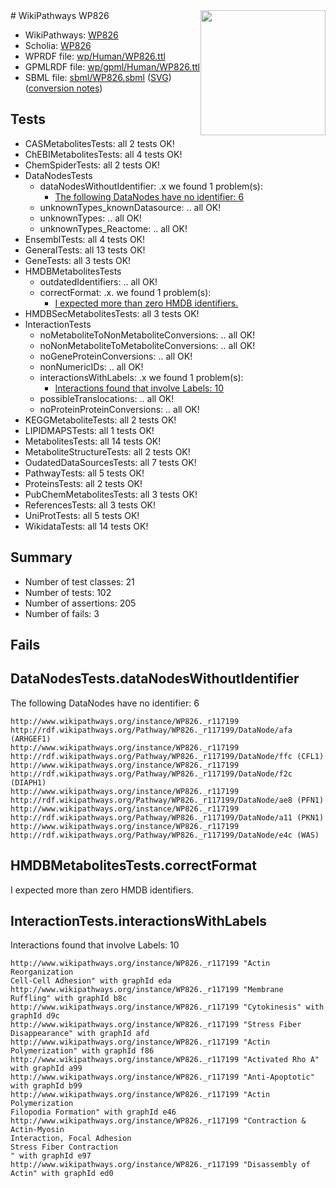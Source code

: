 <img style="float: right; width: 200px" src="../logo.png" />
# WikiPathways WP826

* WikiPathways: [WP826](https://identifiers.org/wikipathways:WP826)
* Scholia: [WP826](https://scholia.toolforge.org/wikipathways/WP826)
* WPRDF file: [wp/Human/WP826.ttl](../wp/Human/WP826.ttl)
* GPMLRDF file: [wp/gpml/Human/WP826.ttl](../wp/gpml/Human/WP826.ttl)
* SBML file: [sbml/WP826.sbml](../sbml/WP826.sbml) ([SVG](../sbml/WP826.svg)) ([conversion notes](../sbml/WP826.txt))

## Tests
* CASMetabolitesTests: all 2 tests OK!
* ChEBIMetabolitesTests: all 4 tests OK!
* ChemSpiderTests: all 2 tests OK!
* DataNodesTests
    * dataNodesWithoutIdentifier: .x we found 1 problem(s):
        * [The following DataNodes have no identifier: 6](#d2d32fa5)
    * unknownTypes_knownDatasource: .. all OK!
    * unknownTypes: .. all OK!
    * unknownTypes_Reactome: .. all OK!
* EnsemblTests: all 4 tests OK!
* GeneralTests: all 13 tests OK!
* GeneTests: all 3 tests OK!
* HMDBMetabolitesTests
    * outdatedIdentifiers: .. all OK!
    * correctFormat: .x. we found 1 problem(s):
        * [I expected more than zero HMDB identifiers.](#ad154c1e)
* HMDBSecMetabolitesTests: all 3 tests OK!
* InteractionTests
    * noMetaboliteToNonMetaboliteConversions: .. all OK!
    * noNonMetaboliteToMetaboliteConversions: .. all OK!
    * noGeneProteinConversions: .. all OK!
    * nonNumericIDs: .. all OK!
    * interactionsWithLabels: .x we found 1 problem(s):
        * [Interactions found that involve Labels: 10](#fe97a8b8)
    * possibleTranslocations: .. all OK!
    * noProteinProteinConversions: .. all OK!
* KEGGMetaboliteTests: all 2 tests OK!
* LIPIDMAPSTests: all 1 tests OK!
* MetabolitesTests: all 14 tests OK!
* MetaboliteStructureTests: all 2 tests OK!
* OudatedDataSourcesTests: all 7 tests OK!
* PathwayTests: all 5 tests OK!
* ProteinsTests: all 2 tests OK!
* PubChemMetabolitesTests: all 3 tests OK!
* ReferencesTests: all 3 tests OK!
* UniProtTests: all 5 tests OK!
* WikidataTests: all 14 tests OK!


## Summary

* Number of test classes: 21
* Number of tests: 102
* Number of assertions: 205
* Number of fails: 3

## Fails

<a name="d2d32fa5" />

## DataNodesTests.dataNodesWithoutIdentifier

The following DataNodes have no identifier: 6
```
http://www.wikipathways.org/instance/WP826._r117199 http://rdf.wikipathways.org/Pathway/WP826._r117199/DataNode/afa (ARHGEF1)
http://www.wikipathways.org/instance/WP826._r117199 http://rdf.wikipathways.org/Pathway/WP826._r117199/DataNode/ffc (CFL1)
http://www.wikipathways.org/instance/WP826._r117199 http://rdf.wikipathways.org/Pathway/WP826._r117199/DataNode/f2c (DIAPH1)
http://www.wikipathways.org/instance/WP826._r117199 http://rdf.wikipathways.org/Pathway/WP826._r117199/DataNode/ae8 (PFN1)
http://www.wikipathways.org/instance/WP826._r117199 http://rdf.wikipathways.org/Pathway/WP826._r117199/DataNode/a11 (PKN1)
http://www.wikipathways.org/instance/WP826._r117199 http://rdf.wikipathways.org/Pathway/WP826._r117199/DataNode/e4c (WAS)
```

<a name="ad154c1e" />

## HMDBMetabolitesTests.correctFormat

I expected more than zero HMDB identifiers.
<a name="fe97a8b8" />

## InteractionTests.interactionsWithLabels

Interactions found that involve Labels: 10
```
http://www.wikipathways.org/instance/WP826._r117199 "Actin Reorganization
Cell-Cell Adhesion" with graphId eda
http://www.wikipathways.org/instance/WP826._r117199 "Membrane Ruffling" with graphId b8c
http://www.wikipathways.org/instance/WP826._r117199 "Cytokinesis" with graphId d9c
http://www.wikipathways.org/instance/WP826._r117199 "Stress Fiber
Disappearance" with graphId afd
http://www.wikipathways.org/instance/WP826._r117199 "Actin Polymerization" with graphId f86
http://www.wikipathways.org/instance/WP826._r117199 "Activated Rho A" with graphId a99
http://www.wikipathways.org/instance/WP826._r117199 "Anti-Apoptotic" with graphId b99
http://www.wikipathways.org/instance/WP826._r117199 "Actin Polymerization
Filopodia Formation" with graphId e46
http://www.wikipathways.org/instance/WP826._r117199 "Contraction & Actin-Myosin
Interaction, Focal Adhesion
Stress Fiber Contraction
" with graphId e97
http://www.wikipathways.org/instance/WP826._r117199 "Disassembly of Actin" with graphId ed0
```

